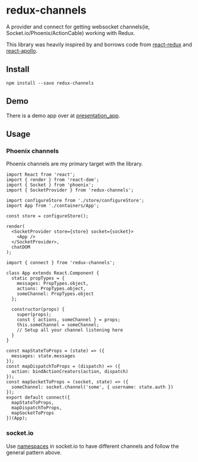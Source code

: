 # redux-channels

A provider and connect for getting websocket channels(ie, Socket.io/Phoenix/ActionCable) working with Redux.

This library was heavily inspired by and borrows code from [react-redux](https://github.com/reactjs/react-redux/) and [react-apollo](https://github.com/apollostack/react-apollo).

## Install

`npm install --save redux-channels`

## Demo

There is a demo app over at [presentation_app](https://github.com/danielfarrell/presentation_app).

## Usage

### Phoenix channels

Phoenix channels are my primary target with the library.

```
import React from 'react';
import { render } from 'react-dom';
import { Socket } from 'phoenix';
import { SocketProvider } from 'redux-channels';

import configureStore from './store/configureStore';
import App from './containers/App';

const store = configureStore();

render(
  <SocketProvider store={store} socket={socket}>
    <App />
  </SocketProvider>,
  chatDOM
);
```

```
import { connect } from 'redux-channels';

class App extends React.Component {
  static propTypes = {
    messages: PropTypes.object,
    actions: PropTypes.object,
    someChannel: PropTypes.object
  };

  constructor(props) {
    super(props);
    const { actions, someChannel } = props;
    this.someChannel = someChannel;
    // Setup all your channel listening here
  }
}

const mapStateToProps = (state) => ({
  messages: state.messages
});
const mapDispatchToProps = (dispatch) => ({
  action: bindActionCreators(action, dispatch)
});
const mapSocketToProps = (socket, state) => ({
  someChannel: socket.channel('some', { username: state.auth })
});
export default connect({
  mapStateToProps,
  mapDispatchToProps,
  mapSocketToProps
})(App);
```

### socket.io

Use [namespaces](http://socket.io/docs/rooms-and-namespaces/) in socket.io to have different channels and follow the general pattern above.
